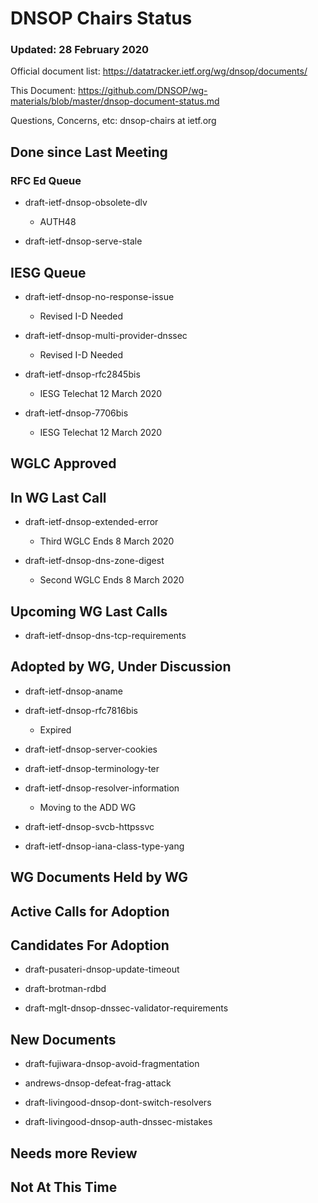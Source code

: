 # DNSOP Chairs Status
### Updated: 28 February 2020

Official document list: https://datatracker.ietf.org/wg/dnsop/documents/

This Document: https://github.com/DNSOP/wg-materials/blob/master/dnsop-document-status.md

Questions, Concerns, etc:  dnsop-chairs at ietf.org

## Done since Last Meeting

###  RFC Ed Queue

* draft-ietf-dnsop-obsolete-dlv
    - AUTH48

* draft-ietf-dnsop-serve-stale

## IESG Queue

* draft-ietf-dnsop-no-response-issue
    - Revised I-D Needed

* draft-ietf-dnsop-multi-provider-dnssec
    - Revised I-D Needed

* draft-ietf-dnsop-rfc2845bis
    - IESG Telechat 12 March 2020

* draft-ietf-dnsop-7706bis
    - IESG Telechat 12 March 2020

## WGLC Approved 

## In WG Last Call

* draft-ietf-dnsop-extended-error 
    - Third WGLC Ends 8 March 2020

* draft-ietf-dnsop-dns-zone-digest
    - Second WGLC Ends 8 March 2020

## Upcoming WG Last Calls

* draft-ietf-dnsop-dns-tcp-requirements

## Adopted by WG, Under Discussion

* draft-ietf-dnsop-aname

* draft-ietf-dnsop-rfc7816bis
    - Expired

* draft-ietf-dnsop-server-cookies

* draft-ietf-dnsop-terminology-ter

* draft-ietf-dnsop-resolver-information
    - Moving to the ADD WG

* draft-ietf-dnsop-svcb-httpssvc

* draft-ietf-dnsop-iana-class-type-yang

## WG Documents Held by WG

## Active Calls for Adoption

## Candidates For Adoption

* draft-pusateri-dnsop-update-timeout

* draft-brotman-rdbd

* draft-mglt-dnsop-dnssec-validator-requirements 

## New Documents

* draft-fujiwara-dnsop-avoid-fragmentation 

* andrews-dnsop-defeat-frag-attack

* draft-livingood-dnsop-dont-switch-resolvers

* draft-livingood-dnsop-auth-dnssec-mistakes

## Needs more Review

## Not At This Time

